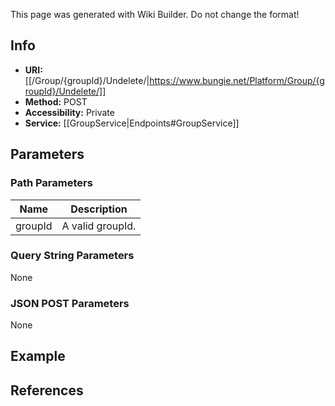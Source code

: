 <span class="wiki-builder">This page was generated with Wiki Builder. Do not change the format!</span>

## Info

* **URI:** [[/Group/{groupId}/Undelete/|https://www.bungie.net/Platform/Group/{groupId}/Undelete/]]
* **Method:** POST
* **Accessibility:** Private
* **Service:** [[GroupService|Endpoints#GroupService]]

## Parameters
### Path Parameters
Name | Description
---- | -----------
groupId | A valid groupId.

### Query String Parameters
None

### JSON POST Parameters
None

## Example


## References
